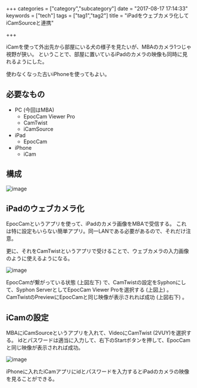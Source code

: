 +++
categories = ["category","subcategory"]
date = "2017-08-17 17:14:33"
keywords = ["tech"]
tags = ["tag1","tag2"]
title = "iPadをウェブカメラ化してiCamSourceと連携"

+++

iCamを使って外出先から部屋にいる犬の様子を見たいが、MBAのカメラ1つじゃ視野が狭い。
ということで、部屋に置いているiPadのカメラの映像も同時に見れるようにした。

使わなくなった古いiPhoneを使ってもよい。

<!--more-->

## 必要なもの
- PC (今回はMBA)
  - EpocCam Viewer Pro
  - CamTwist
  - iCamSource
- iPad
  - EpocCam
- iPhone
  - iCam

## 構成
![image](https://goo.gl/Gmb8qZ)

## iPadのウェブカメラ化
EpocCamというアプリを使って、iPadのカメラ画像をMBAで受信する。
これは特に設定もいらない簡単アプリ。同一LANである必要があるので、それだけ注意。

更に、それをCamTwistというアプリで受けることで、ウェブカメラの入力画像のように使えるようになる。

![image](https://goo.gl/kgTeQn)

EpocCamが繋がっている状態 (上図左下) で、CamTwistの設定をSyphonにして、Syphon ServerとしてEpocCam Viewer Proを選択する (上図上) 。
CamTwistのPreviewにEpocCamと同じ映像が表示されれば成功 (上図右下) 。

## iCamの設定
MBAにiCamSourceというアプリを入れて、VideoにCamTwist (2VUY)を選択する。
idとパスワードは適当に入力して、右下のStartボタンを押して、EpocCamと同じ映像が表示されれば成功。

![image](https://goo.gl/Qqfd66)

iPhoneに入れたiCamアプリにidとパスワードを入力するとiPadのカメラの映像を見ることができる。
